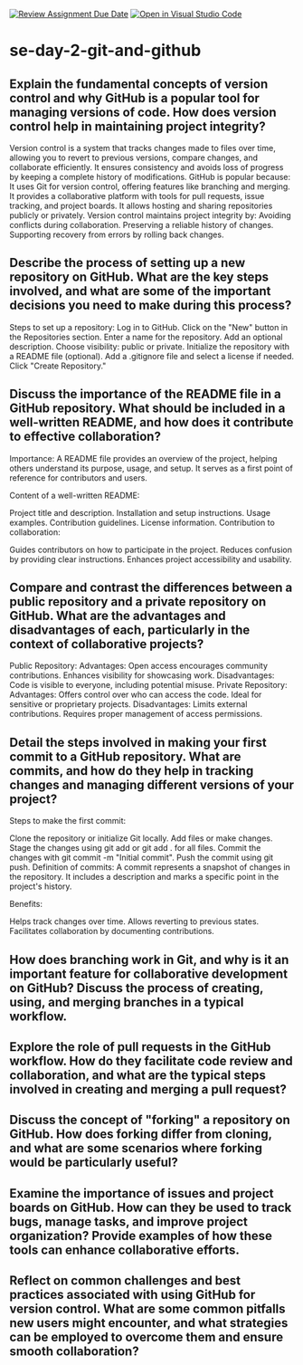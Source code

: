 [![Review Assignment Due Date](https://classroom.github.com/assets/deadline-readme-button-22041afd0340ce965d47ae6ef1cefeee28c7c493a6346c4f15d667ab976d596c.svg)](https://classroom.github.com/a/8wgCKhpZ)
[![Open in Visual Studio Code](https://classroom.github.com/assets/open-in-vscode-2e0aaae1b6195c2367325f4f02e2d04e9abb55f0b24a779b69b11b9e10269abc.svg)](https://classroom.github.com/online_ide?assignment_repo_id=17342752&assignment_repo_type=AssignmentRepo)
# se-day-2-git-and-github
## Explain the fundamental concepts of version control and why GitHub is a popular tool for managing versions of code. How does version control help in maintaining project integrity?

Version control is a system that tracks changes made to files over time, allowing you to revert to previous versions, compare changes, and collaborate efficiently. It ensures consistency and avoids loss of progress by keeping a complete history of modifications.
GitHub is popular because:
It uses Git for version control, offering features like branching and merging.
It provides a collaborative platform with tools for pull requests, issue tracking, and project boards.
It allows hosting and sharing repositories publicly or privately.
Version control maintains project integrity by:
Avoiding conflicts during collaboration.
Preserving a reliable history of changes.
Supporting recovery from errors by rolling back changes.

## Describe the process of setting up a new repository on GitHub. What are the key steps involved, and what are some of the important decisions you need to make during this process?

Steps to set up a repository:
Log in to GitHub.
Click on the "New" button in the Repositories section.
Enter a name for the repository.
Add an optional description.
Choose visibility: public or private.
Initialize the repository with a README file (optional).
Add a .gitignore file and select a license if needed.
Click "Create Repository."


## Discuss the importance of the README file in a GitHub repository. What should be included in a well-written README, and how does it contribute to effective collaboration?

Importance:
A README file provides an overview of the project, helping others understand its purpose, usage, and setup. It serves as a first point of reference for contributors and users.

Content of a well-written README:

Project title and description.
Installation and setup instructions.
Usage examples.
Contribution guidelines.
License information.
Contribution to collaboration:

Guides contributors on how to participate in the project.
Reduces confusion by providing clear instructions.
Enhances project accessibility and usability.

## Compare and contrast the differences between a public repository and a private repository on GitHub. What are the advantages and disadvantages of each, particularly in the context of collaborative projects?
Public Repository:
Advantages:
Open access encourages community contributions.
Enhances visibility for showcasing work.
Disadvantages:
Code is visible to everyone, including potential misuse.
Private Repository:
Advantages:
Offers control over who can access the code.
Ideal for sensitive or proprietary projects.
Disadvantages:
Limits external contributions.
Requires proper management of access permissions.


## Detail the steps involved in making your first commit to a GitHub repository. What are commits, and how do they help in tracking changes and managing different versions of your project?

Steps to make the first commit:

Clone the repository or initialize Git locally.
Add files or make changes.
Stage the changes using git add <filename> or git add . for all files.
Commit the changes with git commit -m "Initial commit".
Push the commit using git push.
Definition of commits:
A commit represents a snapshot of changes in the repository. It includes a description and marks a specific point in the project's history.

Benefits:

Helps track changes over time.
Allows reverting to previous states.
Facilitates collaboration by documenting contributions.

## How does branching work in Git, and why is it an important feature for collaborative development on GitHub? Discuss the process of creating, using, and merging branches in a typical workflow.

## Explore the role of pull requests in the GitHub workflow. How do they facilitate code review and collaboration, and what are the typical steps involved in creating and merging a pull request?

## Discuss the concept of "forking" a repository on GitHub. How does forking differ from cloning, and what are some scenarios where forking would be particularly useful?

## Examine the importance of issues and project boards on GitHub. How can they be used to track bugs, manage tasks, and improve project organization? Provide examples of how these tools can enhance collaborative efforts.

## Reflect on common challenges and best practices associated with using GitHub for version control. What are some common pitfalls new users might encounter, and what strategies can be employed to overcome them and ensure smooth collaboration?

